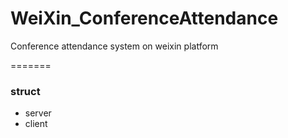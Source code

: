 # WeiXin_ConferenceAttendance

 Conference attendance system on  weixin platform

=======
### struct
 - server
 - client
